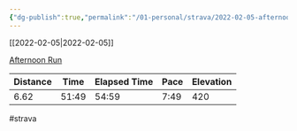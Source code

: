 ```yaml
---
{"dg-publish":true,"permalink":"/01-personal/strava/2022-02-05-afternoon-run/"}
---
```



[[2022-02-05\|2022-02-05]]

[Afternoon Run](https://www.strava.com/activities/6637791831)

| Distance | Time  | Elapsed Time | Pace | Elevation |
| -------- | ----- | ------------ | ---- | --------- |
| 6.62     | 51:49 | 54:59        | 7:49 | 420       |




#strava
